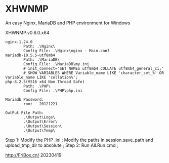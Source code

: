 # XHWNMP
An easy Nginx, MariaDB and PHP environment for Windows

XHWNMP.v0.6.0.x64

    nginx-1.24.0
            Path: .\Nginx\
            Config File: .\Nginx\nginx - Main.conf
    mariadb-10.5.5-utf8mb4
            Path: .\MariaDB\
            Config File: .\MariaDB\my.ini
            # init_connect='SET NAMES utf8mb4 COLLATE utf8mb4_general_ci;'
            # SHOW VARIABLES WHERE Variable_name LIKE 'character_set_%' OR Variable_name LIKE 'collation%';
    php-8.2.5(VS16 x64 Non Thread Safe)
            Path: .\PHP\
            Config File: .\PHP\php.ini

    Mariadb Password:
            root   20121221

    OutPut File Path:
            .\Output\Logs\
            .\Output\Error\
            .\Output\Session\
            .\Output\Temp\

Step 1: Modify the PHP .ini ; Modify the paths in session.save_path and upload_tmp_dir to absolute ;
Step 2: Run All.Run.cmd ;

http://FriBox.cn/
20230419
